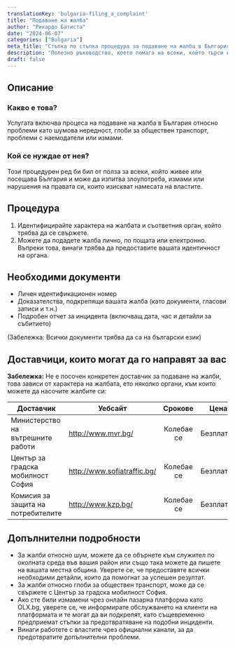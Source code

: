 ```yaml
---
translationKey: 'bulgaria-filing_a_complaint'
title: "Подаване на жалба"
author: "Рикардо Батиста"
date: "2024-06-07"
categories: ["Bulgaria"]
meta_title: "Стъпка по стъпка процедура за подаване на жалба в България"
description: "Полезно ръководство, което помага на всеки, който търси как да регистрира жалба в България"
draft: false
---
```


## Описание
### Какво е това?
Услугата включва процеса на подаване на жалба в България относно проблеми като шумова нередност, глоби за обществен транспорт, проблеми с наемодатели или измами.

### Кой се нуждае от нея?
Този процедурен ред би бил от полза за всеки, който живее или посещава България и може да изпитва злоупотреба, измами или нарушения на правата си, които изискват намесата на властите.

## Процедура

1. Идентифицирайте характера на жалбата и съответния орган, който трябва да се свържете.
2. Можете да подадете жалба лично, по пощата или електронно. Въпреки това, винаги трябва да предоставите вашата идентичност на органа.

## Необходими документи
- Личен идентификационен номер
- Доказателства, подкрепящи вашата жалба (като документи, гласови записи и т.н.)
- Подробен отчет за инцидента (включващ дата, час и детайли за събитието)

(Забележка: Всички документи трябва да са на български език)

## Доставчици, които могат да го направят за вас

**Забележка:** Не е посочен конкретен доставчик за подаване на жалби, това зависи от характера на жалбата, ето няколко органи, към които можете да насочите жалбите си:

| Доставчик       |     Уебсайт   |     Срокове  |  Цена  |
| --------------- | --------------- |  :-------------: | :-----:|
| Министерство на вътрешните работи |  http://www.mvr.bg/    |     Колебае се     |  Безплатно   |
| Център за градска мобилност София |  http://www.sofiatraffic.bg/   |    Колебае се    |  Безплатно   |
| Комисия за защита на потребителите |  http://www.kzp.bg/  |     Колебае се      |     Безплатно     |  

## Допълнителни подробности

- За жалби относно шум, можете да се обърнете към служител по околната среда във вашия район или също така можете да пишете на вашата местна община. Уверете се, че предоставяте всички необходими детайли, които да помогнат за успешен резултат.
- За жалби относно глоби за обществен транспорт, може да се свържете с Център за градска мобилност София.
- Ако сте били измамени чрез онлайн пазарна платформа като OLX.bg, уверете се, че информирате обслужването на клиенти на платформата и те могат да ви подкрепят, като същевременно предприемат стъпки за предотвратяване на подобни инциденти.
- Винаги работете с властите чрез официални канали, за да предотвратите допълнителни проблеми.